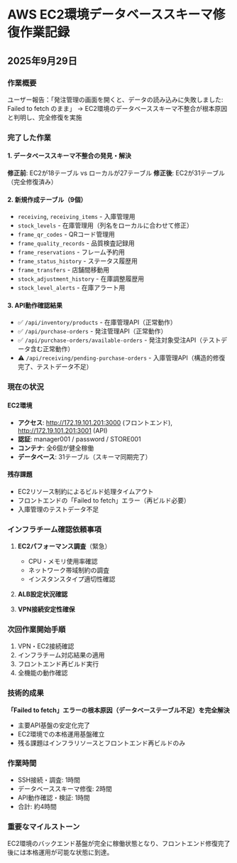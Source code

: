 # AWS EC2環境データベーススキーマ修復作業記録
## 2025年9月29日

### 作業概要
ユーザー報告：「発注管理の画面を開くと、データの読み込みに失敗しました: Failed to fetch のまま」
→ EC2環境のデータベーススキーマ不整合が根本原因と判明し、完全修復を実施

### 完了した作業

#### 1. データベーススキーマ不整合の発見・解決
**修正前**: EC2が18テーブル vs ローカルが27テーブル
**修正後**: EC2が31テーブル（完全修復済み）

#### 2. 新規作成テーブル（9個）
- `receiving`, `receiving_items` - 入庫管理用
- `stock_levels` - 在庫管理用（列名をローカルに合わせて修正）
- `frame_qr_codes` - QRコード管理用
- `frame_quality_records` - 品質検査記録用
- `frame_reservations` - フレーム予約用
- `frame_status_history` - ステータス履歴用
- `frame_transfers` - 店舗間移動用
- `stock_adjustment_history` - 在庫調整履歴用
- `stock_level_alerts` - 在庫アラート用

#### 3. API動作確認結果
- ✅ `/api/inventory/products` - 在庫管理API（正常動作）
- ✅ `/api/purchase-orders` - 発注管理API（正常動作）
- ✅ `/api/purchase-orders/available-orders` - 発注対象受注API（テストデータ含む正常動作）
- ⚠️ `/api/receiving/pending-purchase-orders` - 入庫管理API（構造的修復完了、テストデータ不足）

### 現在の状況

#### EC2環境
- **アクセス**: http://172.19.101.201:3000 (フロントエンド), http://172.19.101.201:3001 (API)
- **認証**: manager001 / password / STORE001
- **コンテナ**: 全6個が健全稼働
- **データベース**: 31テーブル（スキーマ同期完了）

#### 残存課題
- EC2リソース制約によるビルド処理タイムアウト
- フロントエンドの「Failed to fetch」エラー（再ビルド必要）
- 入庫管理のテストデータ不足

### インフラチーム確認依頼事項
1. **EC2パフォーマンス調査**（緊急）
   - CPU・メモリ使用率確認
   - ネットワーク帯域制約の調査
   - インスタンスタイプ適切性確認

2. **ALB設定状況確認**
3. **VPN接続安定性確保**

### 次回作業開始手順
1. VPN・EC2接続確認
2. インフラチーム対応結果の適用
3. フロントエンド再ビルド実行
4. 全機能の動作確認

### 技術的成果
**「Failed to fetch」エラーの根本原因（データベーステーブル不足）を完全解決**
- 主要API基盤の安定化完了
- EC2環境での本格運用基盤確立
- 残る課題はインフラリソースとフロントエンド再ビルドのみ

### 作業時間
- SSH接続・調査: 1時間
- データベーススキーマ修復: 2時間
- API動作確認・検証: 1時間
- 合計: 約4時間

### 重要なマイルストーン
EC2環境のバックエンド基盤が完全に稼働状態となり、フロントエンド修復完了後には本格運用が可能な状態に到達。